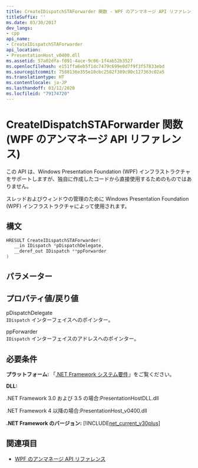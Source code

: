 ```yaml
---
title: CreateIDispatchSTAForwarder 関数 - WPF のアンマネージ API リファレンス
titleSuffix: ''
ms.date: 03/30/2017
dev_langs:
- cpp
api_name:
- CreateIDispatchSTAForwarder
api_location:
- PresentationHost_v0400.dll
ms.assetid: 57a02dfa-f091-4ace-9c06-1f4ab52b3527
ms.openlocfilehash: e151ffa6eb5f1dc7479c699e0d7f9f3f57833ebd
ms.sourcegitcommit: 7588136e355e10cbc2582f389c90c127363c02a5
ms.translationtype: HT
ms.contentlocale: ja-JP
ms.lasthandoff: 03/12/2020
ms.locfileid: "79174720"
---
```

# <a name="createidispatchstaforwarder-function-wpf-unmanaged-api-reference"></a>CreateIDispatchSTAForwarder 関数 (WPF のアンマネージ API リファレンス)
この API は、Windows Presentation Foundation (WPF) インフラストラクチャをサポートしますが、独自に作成したコードから直接使用するためのものではありません。  
  
 スレッドおよびウィンドウの管理のために Windows Presentation Foundation (WPF) インフラストラクチャによって使用されます。  
  
## <a name="syntax"></a>構文  
  
```cpp  
HRESULT CreateIDispatchSTAForwarder(  
   __in IDispatch *pDispatchDelegate,
   __deref_out IDispatch **ppForwarder  
)  
```  
  
## <a name="parameters"></a>パラメーター  
  
## <a name="property-valuereturn-value"></a>プロパティ値/戻り値  
 pDispatchDelegate  
 `IDispatch` インターフェイスへのポインター。  
  
 ppForwarder  
 `IDispatch` インターフェイスのアドレスへのポインター。  
  
## <a name="requirements"></a>必要条件  
 **プラットフォーム:** 「[.NET Framework システム要件](../../get-started/system-requirements.md)」をご覧ください。  
  
 **DLL:**  
  
 .NET Framework 3.0 および 3.5 の場合:PresentationHostDLL.dll  
  
 .NET Framework 4 以降の場合:PresentationHost_v0400.dll  
  
 **.NET Framework のバージョン:** [!INCLUDE[net_current_v30plus](../../../../includes/net-current-v30plus-md.md)]  
  
## <a name="see-also"></a>関連項目

- [WPF のアンマネージ API リファレンス](wpf-unmanaged-api-reference.md)
